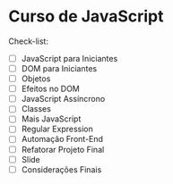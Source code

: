 # Curso de JavaScript

Check-list:

- [ ] JavaScript para Iniciantes
- [ ] DOM para Iniciantes
- [ ] Objetos
- [ ] Efeitos no DOM
- [ ] JavaScript Assíncrono
- [ ] Classes
- [ ] Mais JavaScript
- [ ] Regular Expression
- [ ] Automação Front-End
- [ ] Refatorar Projeto Final
- [ ] Slide
- [ ] Considerações Finais
